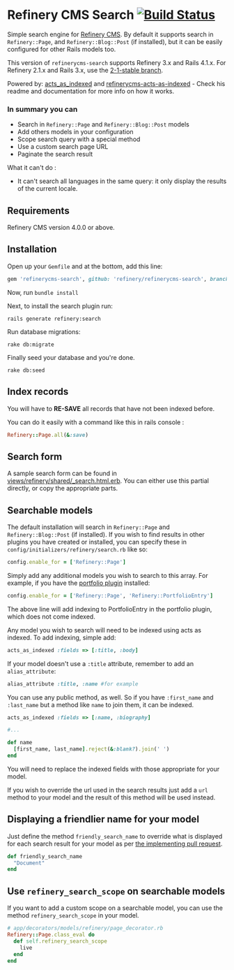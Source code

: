 # Refinery CMS Search [![Build Status](https://travis-ci.org/refinery/refinerycms-search.svg?branch=master)](https://travis-ci.org/refinery/refinerycms-search)

Simple search engine for [Refinery CMS](http://refinerycms.com).
By default it supports search in `Refinery::Page`, and `Refinery::Blog::Post` (if installed), but it can be easily configured for other Rails models too.

This version of `refinerycms-search` supports Refinery 3.x and Rails 4.1.x.
For Refinery 2.1.x and Rails 3.x, use the [2-1-stable branch](http://github.com/refinery/refinerycms-search/tree/2-1-stable).

Powered by: [acts_as_indexed](https://github.com/dougal/acts_as_indexed) and [refinerycms-acts-as-indexed](https://github.com/refinery/refinerycms-acts-as-indexed) -
Check his readme and documentation for more info on how it works.


### In summary you can

* Search in `Refinery::Page` and `Refinery::Blog::Post` models
* Add others models in your configuration
* Scope search query with a special method
* Use a custom search page URL
* Paginate the search result

What it can't do :
* It can't search all languages in the same query: it only display the results of the current locale.

## Requirements

Refinery CMS version 4.0.0 or above.

## Installation

Open up your ``Gemfile`` and at the bottom, add this line:

```ruby
gem 'refinerycms-search', github: 'refinery/refinerycms-search', branch: 'master'
```

Now, run ``bundle install``

Next, to install the search plugin run:

    rails generate refinery:search

Run database migrations:

    rake db:migrate

Finally seed your database and you're done.

    rake db:seed

## Index records

You will have to **RE-SAVE** all records that have not been indexed before.

You can do it easily with a command like this in rails console :

```ruby
Refinery::Page.all(&:save)
```

## Search form

A sample search form can be found in [views/refinery/shared/_search.html.erb](https://github.com/refinery/refinerycms-search/blob/master/app/views/refinery/shared/_search.html.erb).
You can either use this partial directly, or copy the appropriate parts.

## Searchable models

The default installation will search in `Refinery::Page` and `Refinery::Blog::Post` (if installed).
If you wish to find results in other plugins you have created or installed, you can specify these in `config/initializers/refinery/search.rb` like so:

```ruby
config.enable_for = ['Refinery::Page']
```

Simply add any additional models you wish to search to this array.  For example, if you have the [portfolio plugin](http://github.com/resolve/refinerycms-portfolio) installed:

```ruby
config.enable_for = ['Refinery::Page', 'Refinery::PortfolioEntry']
```

The above line will add indexing to PortfolioEntry in the portfolio plugin, which does not come indexed.

Any model you wish to search will need to be indexed using acts as indexed. To add indexing, simple add:

```ruby
acts_as_indexed :fields => [:title, :body]
```

If your model doesn't use a `:title` attribute, remember to add an `alias_attribute`:

```ruby
alias_attribute :title, :name #for example
```

You can use any public method, as well. So if you have `:first_name` and `:last_name` but a method like `name` to join them, it can be indexed.

```ruby
acts_as_indexed :fields => [:name, :biography]

#...

def name
  [first_name, last_name].reject(&:blank?).join(' ')
end
```

You will need to replace the indexed fields with those appropriate for your model.

If you wish to override the url used in the search results just add a `url` method to your model and the result of this method will be used instead.

## Displaying a friendlier name for your model

Just define the method `friendly_search_name` to override what is displayed
for each search result for your model as per [the implementing pull request](https://github.com/refinery/refinerycms-search/pull/38).

```ruby
def friendly_search_name
  "Document"
end
```

## Use `refinery_search_scope` on searchable models

If you want to add a custom scope on a searchable model, you can use the method `refinery_search_scope` in your model.

```ruby
# app/decorators/models/refinery/page_decorator.rb
Refinery::Page.class_eval do
  def self.refinery_search_scope
    live
  end
end
```
